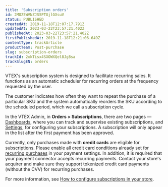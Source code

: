 ```yaml
---
title: 'Subscription orders'
id: 2MOZ5WVNZJSSPTGjlGXsuV
status: PUBLISHED
createdAt: 2019-11-18T12:07:17.791Z
updatedAt: 2023-03-22T23:57:21.402Z
publishedAt: 2023-03-22T23:57:21.402Z
firstPublishedAt: 2019-11-18T12:21:06.649Z
contentType: trackArticle
productTeam: Post-purchase
slug: subscription-orders
trackId: 2xkTisx4SXOWXQel8Jg8sa
trackSlugEN: orders
---
```


VTEX's subscription system is designed to facilitate recurring sales. It functions as an automatic scheduler for recurring orders at the frequency requested by the user.

The customer indicates how often they want to repeat the purchase of a particular SKU and the system automatically reorders the SKU according to the scheduled period, which we call a subscription cycle.

In the VTEX Admin, in **Orders > Subscriptions**, there are two pages —  [Dashboards](https://help.vtex.com/en/tutorial/como-gerenciar-assinaturas--6Jk50FPbv6iuz1OsFypv8x), where you can track and supervise existing subscriptions, and [Settings](https://help.vtex.com/en/tutorial/como-gerenciar-assinaturas--6Jk50FPbv6iuz1OsFypv8x#settings), for configuring your subscriptions. A subscription will only appear in the list after the first payment has been approved.

<div class="alert alert-warning">
Currently, only purchases made with <strong>credit cards</strong> are eligible for subscriptions. Please enable all credit card conditions already set for <a href="https://help.vtex.com/pt/tutorial/configurar-recorrencia-em-condicoes-de-pagamento--6EGuoAytLqU2CqUuaI2GUW">recurring purchases</a> in your payment settings. In addition, it is required that your payment connector accepts recurring payments. Contact your store's acquirer and make sure they support tokenized credit card payments (without the CVV) for recurring purchases.
</div>

For more information, see [How to configure subscriptions in your store](https://help.vtex.com/en/tutorial/how-to-configure-subscriptions--1FA9dfE7vJqxBna9Nft5Sj).
